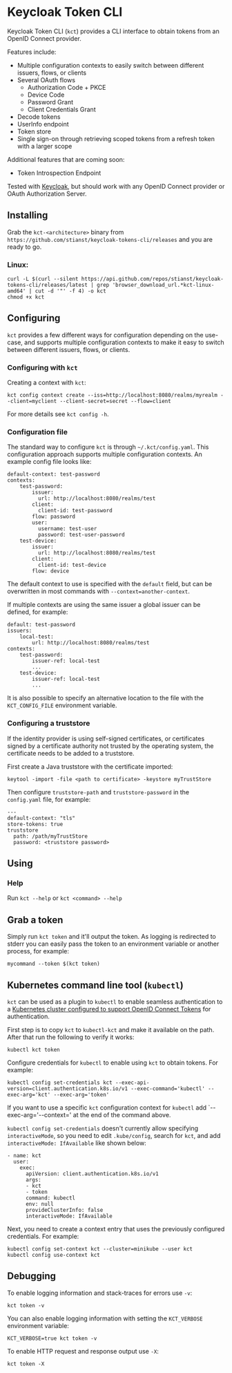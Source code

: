 # Keycloak Token CLI

Keycloak Token CLI (`kct`) provides a CLI interface to obtain tokens from an OpenID Connect provider.

Features include:

* Multiple configuration contexts to easily switch between different issuers, flows, or clients
* Several OAuth flows
    * Authorization Code + PKCE
    * Device Code
    * Password Grant
    * Client Credentials Grant
* Decode tokens
* UserInfo endpoint
* Token store
* Single sign-on through retrieving scoped tokens from a refresh token with a larger scope

Additional features that are coming soon:

* Token Introspection Endpoint

Tested with [Keycloak](https://www.keycloak.org/), but should work with any OpenID Connect provider or
OAuth Authorization Server.

## Installing

Grab the `kct-<architecture>` binary from `https://github.com/stianst/keycloak-tokens-cli/releases` and you are ready to
go.

### Linux:

```
curl -L $(curl --silent https://api.github.com/repos/stianst/keycloak-tokens-cli/releases/latest | grep 'browser_download_url.*kct-linux-amd64' | cut -d '"' -f 4) -o kct
chmod +x kct
```

## Configuring

`kct` provides a few different ways for configuration depending on the use-case, and supports multiple configuration
contexts to make it easy to switch between different issuers, flows, or clients.

### Configuring with `kct`

Creating a context with `kct`:

```
kct config context create --iss=http://localhost:8080/realms/myrealm --client=myclient --client-secret=secret --flow=client
```

For more details see `kct config -h`.

### Configuration file

The standard way to configure `kct` is through `~/.kct/config.yaml`. This configuration approach supports multiple
configuration contexts. An example config file looks like:

```
default-context: test-password
contexts:
    test-password:
        issuer: 
          url: http://localhost:8080/realms/test
        client: 
          client-id: test-password
        flow: password
        user: 
          username: test-user
          password: test-user-password
    test-device:
        issuer: 
          url: http://localhost:8080/realms/test
        client: 
          client-id: test-device
        flow: device
```

The default context to use is specified with the `default` field, but can be overwritten in most commands with
`--context=another-context`.

If multiple contexts are using the same issuer a global issuer can be defined, for example:

```
default: test-password
issuers:
    local-test:
        url: http://localhost:8080/realms/test
contexts:
    test-password:
        issuer-ref: local-test
        ...
    test-device:
        issuer-ref: local-test
        ...
```

It is also possible to specify an alternative location to the file with the `KCT_CONFIG_FILE` environment variable.

### Configuring a truststore

If the identity provider is using self-signed certificates, or certificates signed by a certificate authority not
trusted by the operating system, the certificate needs to be added to a truststore.

First create a Java truststore with the certificate imported:

```
keytool -import -file <path to certificate> -keystore myTrustStore
```

Then configure `truststore-path` and `truststore-password` in the `config.yaml` file, for example:

```
---
default-context: "tls"
store-tokens: true
truststore
  path: /path/myTrustStore
  password: <truststore password>
```

## Using

### Help

Run `kct --help` or `kct <command> --help`

## Grab a token

Simply run `kct token` and it'll output the token. As logging is redirected to stderr you can easily pass the token
to an environment variable or another process, for example:

```
mycommand --token $(kct token)
```

## Kubernetes command line tool (`kubectl`)

`kct` can be used as a plugin to `kubectl` to enable seamless authentication to a
[Kubernetes cluster configured to support OpenID Connect Tokens](https://kubernetes.io/docs/reference/access-authn-authz/authentication/#openid-connect-tokens)
for authentication.

First step is to copy `kct` to `kubectl-kct` and make it available on the path. After that run the following to
verify it works:

```
kubectl kct token
```

Configure credentials for `kubectl` to enable using `kct` to obtain tokens. For example:

```
kubectl config set-credentials kct --exec-api-version=client.authentication.k8s.io/v1 --exec-command='kubectl' --exec-arg='kct' --exec-arg='token'
```

If you want to use a specific `kct` configuration context for `kubectl` add `--exec-arg='--context=<context name>' at
the
end of the command above.

`kubectl config set-credentials` doesn't currently allow specifying `interactiveMode`, so you need to
edit `.kube/config`,
search for `kct`, and add `interactiveMode: IfAvailable` like shown below:

```
- name: kct
  user:
    exec:
      apiVersion: client.authentication.k8s.io/v1
      args:
      - kct
      - token
      command: kubectl
      env: null
      provideClusterInfo: false
      interactiveMode: IfAvailable
```

Next, you need to create a context entry that uses the previously configured credentials. For example:

```
kubectl config set-context kct --cluster=minikube --user kct
kubectl config use-context kct
``` 

## Debugging

To enable logging information and stack-traces for errors use `-v`: 

```
kct token -v
```

You can also enable logging information with setting the `KCT_VERBOSE` environment variable:

```
KCT_VERBOSE=true kct token -v 
```

To enable HTTP request and response output use `-X`:

```
kct token -X
```
